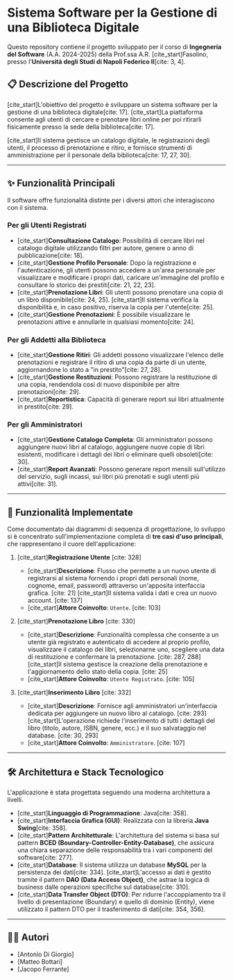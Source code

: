 # Sistema Software per la Gestione di una Biblioteca Digitale

Questo repository contiene il progetto sviluppato per il corso di **Ingegneria del Software** (A.A. 2024-2025) della Prof.ssa A.R. [cite_start]Fasolino, presso l'**Università degli Studi di Napoli Federico II**[cite: 3, 4].

## 📋 Descrizione del Progetto

[cite_start]L'obiettivo del progetto è sviluppare un sistema software per la gestione di una biblioteca digitale[cite: 17]. [cite_start]La piattaforma consente agli utenti di cercare e prenotare libri online per poi ritirarli fisicamente presso la sede della biblioteca[cite: 17].

[cite_start]Il sistema gestisce un catalogo digitale, le registrazioni degli utenti, il processo di prenotazione e ritiro, e fornisce strumenti di amministrazione per il personale della biblioteca[cite: 17, 27, 30].

---

## ✨ Funzionalità Principali

Il software offre funzionalità distinte per i diversi attori che interagiscono con il sistema.

### Per gli Utenti Registrati

* [cite_start]**Consultazione Catalogo**: Possibilità di cercare libri nel catalogo digitale utilizzando filtri per autore, genere o anno di pubblicazione[cite: 18].
* [cite_start]**Gestione Profilo Personale**: Dopo la registrazione e l'autenticazione, gli utenti possono accedere a un'area personale per visualizzare e modificare i propri dati, caricare un'immagine del profilo e consultare lo storico dei prestiti[cite: 21, 22, 23].
* [cite_start]**Prenotazione Libri**: Gli utenti possono prenotare una copia di un libro disponibile[cite: 24, 25]. [cite_start]Il sistema verifica la disponibilità e, in caso positivo, riserva la copia per l'utente[cite: 25].
* [cite_start]**Gestione Prenotazioni**: È possibile visualizzare le prenotazioni attive e annullarle in qualsiasi momento[cite: 24].

### Per gli Addetti alla Biblioteca

* [cite_start]**Gestione Ritiri**: Gli addetti possono visualizzare l'elenco delle prenotazioni e registrare il ritiro di una copia da parte di un utente, aggiornandone lo stato a "in prestito"[cite: 27, 28].
* [cite_start]**Gestione Restituzioni**: Possono registrare la restituzione di una copia, rendendola così di nuovo disponibile per altre prenotazioni[cite: 29].
* [cite_start]**Reportistica**: Capacità di generare report sui libri attualmente in prestito[cite: 29].

### Per gli Amministratori

* [cite_start]**Gestione Catalogo Completa**: Gli amministratori possono aggiungere nuovi libri al catalogo, aggiungere nuove copie di libri esistenti, modificare i dettagli dei libri o eliminare quelli obsoleti[cite: 30].
* [cite_start]**Report Avanzati**: Possono generare report mensili sull'utilizzo del servizio, sugli incassi, sui libri più prenotati e sugli utenti più attivi[cite: 31].

---

## 🚀 Funzionalità Implementate

Come documentato dai diagrammi di sequenza di progettazione, lo sviluppo si è concentrato sull'implementazione completa di **tre casi d'uso principali**, che rappresentano il cuore dell'applicazione:

1.  [cite_start]**Registrazione Utente** [cite: 328]
    * [cite_start]**Descrizione**: Flusso che permette a un nuovo utente di registrarsi al sistema fornendo i propri dati personali (nome, cognome, email, password) attraverso un'apposita interfaccia grafica. [cite: 21] [cite_start]Il sistema valida i dati e crea un nuovo account. [cite: 137]
    * [cite_start]**Attore Coinvolto**: `Utente`. [cite: 103]

2.  [cite_start]**Prenotazione Libro** [cite: 330]
    * [cite_start]**Descrizione**: Funzionalità complessa che consente a un utente già registrato e autenticato di accedere al proprio profilo, visualizzare il catalogo dei libri, selezionarne uno, scegliere una data di restituzione e confermare la prenotazione. [cite: 287, 288] [cite_start]Il sistema gestisce la creazione della prenotazione e l'aggiornamento dello stato della copia. [cite: 25]
    * [cite_start]**Attore Coinvolto**: `Utente Registrato`. [cite: 105]

3.  [cite_start]**Inserimento Libro** [cite: 332]
    * [cite_start]**Descrizione**: Fornisce agli amministratori un'interfaccia dedicata per aggiungere un nuovo libro al catalogo. [cite: 293] [cite_start]L'operazione richiede l'inserimento di tutti i dettagli del libro (titolo, autore, ISBN, genere, ecc.) e il suo salvataggio nel database. [cite: 30, 293]
    * [cite_start]**Attore Coinvolto**: `Amministratore`. [cite: 107]

---

## 🛠️ Architettura e Stack Tecnologico

L'applicazione è stata progettata seguendo una moderna architettura a livelli.

* [cite_start]**Linguaggio di Programmazione**: Java[cite: 358].
* [cite_start]**Interfaccia Grafica (GUI)**: Realizzata con la libreria **Java Swing**[cite: 358].
* [cite_start]**Pattern Architetturale**: L'architettura del sistema si basa sul pattern **BCED (Boundary-Controller-Entity-Database)**, che assicura una chiara separazione delle responsabilità tra i vari componenti del software[cite: 277].
* [cite_start]**Database**: Il sistema utilizza un database **MySQL** per la persistenza dei dati[cite: 334]. [cite_start]L'accesso ai dati è gestito tramite il pattern **DAO (Data Access Object)**, che astrae la logica di business dalle operazioni specifiche sul database[cite: 310].
* [cite_start]**Data Transfer Object (DTO)**: Per ridurre l'accoppiamento tra il livello di presentazione (Boundary) e quello di dominio (Entity), viene utilizzato il pattern DTO per il trasferimento di dati[cite: 354, 356].

---

## 👨‍💻 Autori

* [Antonio Di Giorgio]
* [Matteo Bottari]
* [Jacopo Ferrante]
